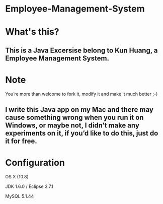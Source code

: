 # Employee-Management-System

# What's this?
This is a Java Excersise belong to Kun Huang, a Employee Management System.
-------

# Note
You’re more than welcome to fork it, modify it and make it much better ;-)

I write this Java app on my Mac and there may cause something wrong when you run it on Windows, or maybe not, I didn’t make any experiments on it, if you’d like to do this, just do it for free.
-------

# Configuration
OS X (10.8)

JDK 1.6.0 / Eclipse 3.7.1

MySQL 5.1.44
